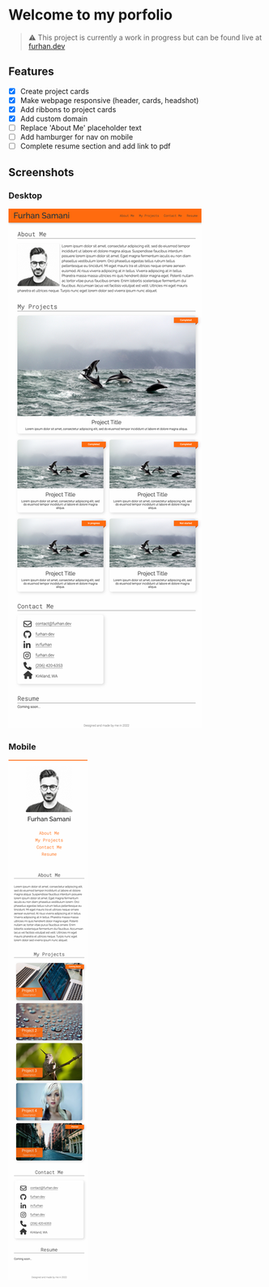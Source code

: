 # Welcome to my porfolio

> :warning:  This project is currently a work in progress but can be found live at [furhan.dev](https://furhan.dev) 

## Features
- [x] Create project cards 
- [x] Make webpage responsive (header, cards, headshot)
- [x] Add ribbons to project cards
- [x] Add custom domain
- [ ] Replace 'About Me' placeholder text
- [ ] Add hamburger for nav on mobile
- [ ] Complete resume section and add link to pdf

## Screenshots
### Desktop
![Portfolio Screenshot](./assets/img/portfolio-screenshot-desktop.png?raw=true "Furhan's Portfolio")
### Mobile
![Portfolio Screenshot](./assets/img/portfolio-screenshot-mobile.png?raw=true "Furhan's Portfolio")